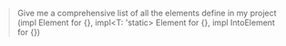 > Give me a comprehensive list of all the elements define in my project (impl Element for {}, impl<T: 'static> Element for {}, impl IntoElement for {})
